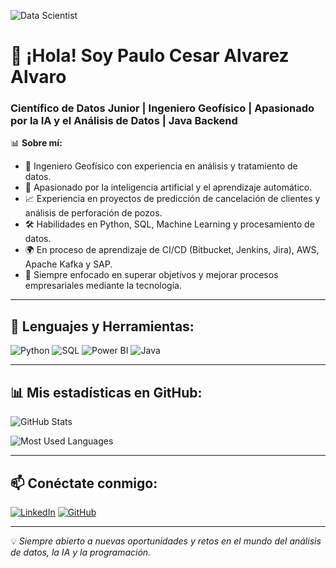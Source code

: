 ![Data Scientist](https://your-banner-image-url.com)

# 👋 ¡Hola! Soy Paulo Cesar Alvarez Alvaro  
### Científico de Datos Junior | Ingeniero Geofísico | Apasionado por la IA y el Análisis de Datos | Java Backend  

📊 **Sobre mí:**  
- 🚀 Ingeniero Geofísico con experiencia en análisis y tratamiento de datos.
- 🤖 Apasionado por la inteligencia artificial y el aprendizaje automático.
- 📈 Experiencia en proyectos de predicción de cancelación de clientes y análisis de perforación de pozos.
- 🛠️ Habilidades en Python, SQL, Machine Learning y procesamiento de datos.
- 🌍 En proceso de aprendizaje de CI/CD (Bitbucket, Jenkins, Jira), AWS, Apache Kafka y SAP.
- 🎯 Siempre enfocado en superar objetivos y mejorar procesos empresariales mediante la tecnología.

---

## 🔧 Lenguajes y Herramientas:

![Python](https://img.shields.io/badge/Python-3776AB?style=for-the-badge&logo=python&logoColor=white)
![SQL](https://img.shields.io/badge/SQL-4479A1?style=for-the-badge&logo=mysql&logoColor=white)
![Power BI](https://img.shields.io/badge/PowerBI-F2C811?style=for-the-badge&logo=power-bi&logoColor=black)
![Java](https://img.shields.io/badge/Java-ED8B00?style=for-the-badge&logo=java&logoColor=white)

---

## 📊 Mis estadísticas en GitHub:

![GitHub Stats](https://github-readme-stats.vercel.app/api?username=dixonpa-github&show_icons=true&theme=dark)

![Most Used Languages](https://github-readme-stats.vercel.app/api/top-langs/?username=dixonpa-github&layout=compact&theme=dark)

---

## 📫 Conéctate conmigo:

[![LinkedIn](https://img.shields.io/badge/LinkedIn-0A66C2?style=for-the-badge&logo=linkedin&logoColor=white)](https://www.linkedin.com/in/paulocealva/)
[![GitHub](https://img.shields.io/badge/GitHub-181717?style=for-the-badge&logo=github&logoColor=white)](https://github.com/dixonpa)

---

💡 *Siempre abierto a nuevas oportunidades y retos en el mundo del análisis de datos, la IA y la programación.*
